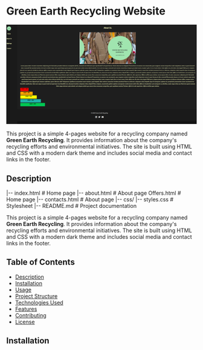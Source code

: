 # Green Earth Recycling Website
![Screnshoot](./img/GERScreenshot%20.png)

This project is a simple 4-pages website for a recycling company named **Green Earth Recycling**. It provides information about the company's recycling efforts and environmental initiatives. The site is built using HTML and CSS with a modern dark theme and includes social media and contact links in the footer.


## Description
 |-- index.html        # Home page
  |-- about.html        # About page
      Offers.html        # Home page
  |-- contacts.html        # About page
  |-- css/
       |-- styles.css   # Stylesheet
  |-- README.md         # Project documentation


This project is a simple 4-pages website for a recycling company named **Green Earth Recycling**. It provides information about the company's recycling efforts and environmental initiatives. The site is built using HTML and CSS with a modern dark theme and includes social media and contact links in the footer.

## Table of Contents

- [Description](#description)
- [Installation](#installation)
- [Usage](#usage)
- [Project Structure](#project-structure)
- [Technologies Used](#technologies-used)
- [Features](#features)
- [Contributing](#contributing)
- [License](#license)

## Installation



